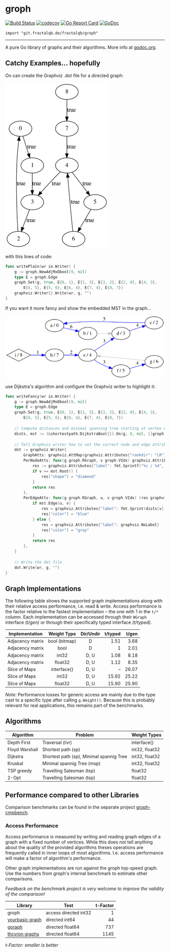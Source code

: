 # groph

[![Build Status](https://travis-ci.org/fractalqb/groph.svg)](https://travis-ci.org/fractalqb/groph)
[![codecov](https://codecov.io/gh/fractalqb/groph/branch/master/graph/badge.svg)](https://codecov.io/gh/fractalqb/groph)
[![Go Report Card](https://goreportcard.com/badge/git.fractalqb.de/fractalqb/groph)](https://goreportcard.com/report/git.fractalqb.de/fractalqb/groph)
[![GoDoc](https://godoc.org/git.fractalqb.de/fractalqb/groph?status.svg)](https://godoc.org/git.fractalqb.de/fractalqb/groph)

`import "git.fractalqb.de/fractalqb/groph"`

---

A pure Go library of graphs and their algorithms. More info at [godoc.org](https://godoc.org/git.fractalqb.de/fractalqb/groph).

## Catchy Examples… hopefully
On can create the Graphviz .dot file for a directed graph:

![Simple graph](./examples/4readme/plain.png)

with this lines of code:

```go
func writePlain(wr io.Writer) {
	g := groph.NewAdjMxDbool(9, nil)
	type E = groph.Edge
	groph.Set(g, true, E{0, 1}, E{1, 3}, E{3, 2}, E{2, 0}, E{4, 3},
		E{4, 5}, E{5, 6}, E{6, 4}, E{7, 4}, E{8, 7})
	graphviz.Writer{}.Write(wr, g, "")
}
```

If you want it more fancy and show the embedded MST in the graph…

![Fancy graph](./examples/4readme/fancy.png)

use Dijkstra's algorithm and configure the Graphviz writer to highlight it:

```go
func writeFancy(wr io.Writer) {
	g := groph.NewAdjMxDbool(9, nil)
	type E = groph.Edge
	groph.Set(g, true, E{0, 1}, E{1, 3}, E{3, 2}, E{2, 0}, E{4, 3},
		E{4, 5}, E{5, 6}, E{6, 4}, E{7, 4}, E{8, 7})

	// Compute distances and minimal spanning tree starting at vertex 8
	dists, mst := (&shortestpath.DijkstraBool{}).On(g, 8, nil, []groph.VIdx{})

	// Tell Graphviz writer how to set the correct node and edge attributes
	dot := graphviz.Writer{
		GraphAtts: graphviz.AttMap(graphviz.Attributes{"rankdir": "LR"}),
		PerNodeAtts: func(g groph.RGraph, v groph.VIdx) graphviz.Attributes {
			res := graphviz.Attributes{"label": fmt.Sprintf("%c / %d", 'a'+v, v)}
			if v == mst.Root() {
				res["shape"] = "diamond"
			}
			return res
		},
		PerEdgeAtts: func(g groph.RGraph, u, v groph.VIdx) (res graphviz.Attributes) {
			if mst.Edge(u, v) {
				res = graphviz.Attributes{"label": fmt.Sprint(dists[v])}
				res["color"] = "blue"
			} else {
				res = graphviz.Attributes{"label": graphviz.NoLabel}
				res["color"] = "gray"
			}
			return res
		},
	}

	// Write the dot file
	dot.Write(wr, g, "")
}
```

## Graph Implementations
The following table shows the supported graph implementations along
with their relative access performance, i.e. read & write. Access
performance is the factor relative to the fastest implementation –
the one with 1 in the `t/*` column.
Each implementation can be accessed through their `WGraph` interface
_(t/gen)_ or through their specifically typed interface _(t/typed)_.

| Implementation   | Weight Type       | Dir/Undir | t/typed | t/gen |
|------------------|:-----------------:|:---------:|--------:|------:|
| Adjacency matrix | bool (bitmap)     | D         | 1.51    | 3.68  |
| Adjacency matrix | bool              | D         | 1       | 2.01  |
| Adjacency matrix | int32             | D, U      | 1.08    | 8.18  |
| Adjacency matrix | float32           | D, U      | 1.12    | 8.35  |
| Slice of Maps    | interface\{\}     | D, U      | –       | 26.07 |
| Slice of Maps    | int32             | D, U      | 15.92   | 25.22 |
| Slice of Maps    | float32           | D, U      | 15.90   | 25.90 |

_Note:_ Performance losses for generic access are mainly due to the type cast to a
specific type after calling `g.Weight()`. Because this is probably relevant for real
applications, this remains part of the benchmarks.

## Algorithms

| Algorithm | Problem | Weight Types |
|-----------|---------|--------------|
| Depth First | Traversal (tvr) | interface\{\} |
| Floyd Warshall | Shortest path (sp) | int32, float32 |
| Dijkstra | Shortest path (sp), Minimal spannig Tree | int32, float32 |
| Kruskal | Minimal spannig Tree (msp) | int32, float32 |
| TSP greedy | Travelling Salesman (tsp) | float32 |
| 2-Opt | Travelling Salesman (tsp) | float32 |

## Performance compared to other Libraries

Comparison benchmarks can be found in the separate project [groph-cmpbench](https://codeberg.org/fractalqb/groph-cmpbench).

### Access Performance

Access performance is measured by writing and reading graph edges of a graph with a fixed number of vertices. While this does not tell anything about the quality of the provided algorithms theses operations are frequently called in inner loops of most algorithms. I.e. access performance will make a factor of algorithm's performance.

Other graph implementations are run against the groph top-speed graph. Use the numbers from groph's internal benchmark to estimate other comparisons.

_Feedback on the benchmark project is very welcome to improve the validity of the comparison!_

| Library | Test | t-Factor |
|---------|------|-------:|
| groph   | access directed int32 | 1 |
| [yourbasic graph](https://github.com/yourbasic/graph) | directed int64 | 44 |
| [goraph](https://github.com/gyuho/goraph) | directed float64 | 737 |
| [thcyron graphs](https://github.com/thcyron/graphs) | directed float64 | 1145 |

_t-Factor: smaller is better_
